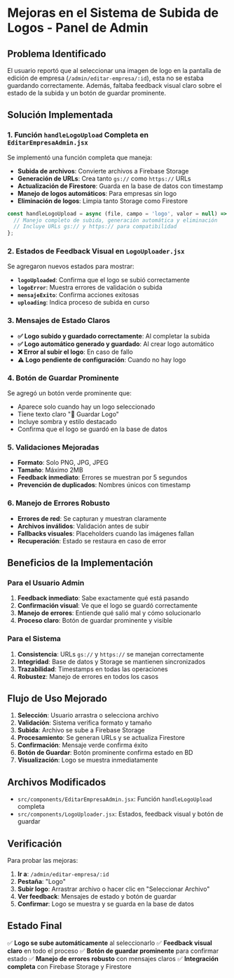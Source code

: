 # Mejoras en el Sistema de Subida de Logos - Panel de Admin

## Problema Identificado
El usuario reportó que al seleccionar una imagen de logo en la pantalla de edición de empresa (`/admin/editar-empresa/:id`), esta no se estaba guardando correctamente. Además, faltaba feedback visual claro sobre el estado de la subida y un botón de guardar prominente.

## Solución Implementada

### 1. Función `handleLogoUpload` Completa en `EditarEmpresaAdmin.jsx`

Se implementó una función completa que maneja:
- **Subida de archivos**: Convierte archivos a Firebase Storage
- **Generación de URLs**: Crea tanto `gs://` como `https://` URLs
- **Actualización de Firestore**: Guarda en la base de datos con timestamp
- **Manejo de logos automáticos**: Para empresas sin logo
- **Eliminación de logos**: Limpia tanto Storage como Firestore

```javascript
const handleLogoUpload = async (file, campo = 'logo', valor = null) => {
  // Manejo completo de subida, generación automática y eliminación
  // Incluye URLs gs:// y https:// para compatibilidad
};
```

### 2. Estados de Feedback Visual en `LogoUploader.jsx`

Se agregaron nuevos estados para mostrar:
- **`logoUploaded`**: Confirma que el logo se subió correctamente
- **`logoError`**: Muestra errores de validación o subida
- **`mensajeExito`**: Confirma acciones exitosas
- **`uploading`**: Indica proceso de subida en curso

### 3. Mensajes de Estado Claros

- **✅ Logo subido y guardado correctamente**: Al completar la subida
- **✅ Logo automático generado y guardado**: Al crear logo automático
- **❌ Error al subir el logo**: En caso de fallo
- **⚠️ Logo pendiente de configuración**: Cuando no hay logo

### 4. Botón de Guardar Prominente

Se agregó un botón verde prominente que:
- Aparece solo cuando hay un logo seleccionado
- Tiene texto claro "💾 Guardar Logo"
- Incluye sombra y estilo destacado
- Confirma que el logo se guardó en la base de datos

### 5. Validaciones Mejoradas

- **Formato**: Solo PNG, JPG, JPEG
- **Tamaño**: Máximo 2MB
- **Feedback inmediato**: Errores se muestran por 5 segundos
- **Prevención de duplicados**: Nombres únicos con timestamp

### 6. Manejo de Errores Robusto

- **Errores de red**: Se capturan y muestran claramente
- **Archivos inválidos**: Validación antes de subir
- **Fallbacks visuales**: Placeholders cuando las imágenes fallan
- **Recuperación**: Estado se restaura en caso de error

## Beneficios de la Implementación

### Para el Usuario Admin
1. **Feedback inmediato**: Sabe exactamente qué está pasando
2. **Confirmación visual**: Ve que el logo se guardó correctamente
3. **Manejo de errores**: Entiende qué salió mal y cómo solucionarlo
4. **Proceso claro**: Botón de guardar prominente y visible

### Para el Sistema
1. **Consistencia**: URLs `gs://` y `https://` se manejan correctamente
2. **Integridad**: Base de datos y Storage se mantienen sincronizados
3. **Trazabilidad**: Timestamps en todas las operaciones
4. **Robustez**: Manejo de errores en todos los casos

## Flujo de Uso Mejorado

1. **Selección**: Usuario arrastra o selecciona archivo
2. **Validación**: Sistema verifica formato y tamaño
3. **Subida**: Archivo se sube a Firebase Storage
4. **Procesamiento**: Se generan URLs y se actualiza Firestore
5. **Confirmación**: Mensaje verde confirma éxito
6. **Botón de Guardar**: Botón prominente confirma estado en BD
7. **Visualización**: Logo se muestra inmediatamente

## Archivos Modificados

- `src/components/EditarEmpresaAdmin.jsx`: Función `handleLogoUpload` completa
- `src/components/LogoUploader.jsx`: Estados, feedback visual y botón de guardar

## Verificación

Para probar las mejoras:

1. **Ir a**: `/admin/editar-empresa/:id`
2. **Pestaña**: "Logo"
3. **Subir logo**: Arrastrar archivo o hacer clic en "Seleccionar Archivo"
4. **Ver feedback**: Mensajes de estado y botón de guardar
5. **Confirmar**: Logo se muestra y se guarda en la base de datos

## Estado Final

✅ **Logo se sube automáticamente** al seleccionarlo
✅ **Feedback visual claro** en todo el proceso
✅ **Botón de guardar prominente** para confirmar estado
✅ **Manejo de errores robusto** con mensajes claros
✅ **Integración completa** con Firebase Storage y Firestore

